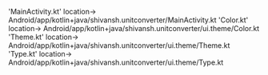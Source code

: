 'MainActivity.kt' location->  Android/app/kotlin+java/shivansh.unitconverter/MainActivity.kt
'Color.kt' location-> Android/app/kotlin+java/shivansh.unitconverter/ui.theme/Color.kt
'Theme.kt' location-> Android/app/kotlin+java/shivansh.unitconverter/ui.theme/Theme.kt
'Type.kt' location-> Android/app/kotlin+java/shivansh.unitconverter/ui.theme/Type.kt
